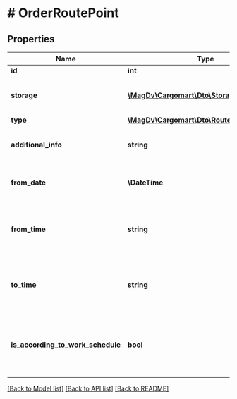 # # OrderRoutePoint

## Properties

Name | Type | Description | Notes
------------ | ------------- | ------------- | -------------
**id** | **int** | Id точки |
**storage** | [**\MagDv\Cargomart\Dto\StoragePointItemDiff**](StoragePointItemDiff.md) | Данные склада маршрутного пункта | [optional]
**type** | [**\MagDv\Cargomart\Dto\RoutePointType**](RoutePointType.md) | Тип точки |
**additional_info** | **string** | Комментарий к пункту маршрута в заказе | [optional]
**from_date** | **\DateTime** | Дата работы на пункте. YYYY-MM-DD | [optional]
**from_time** | **string** | Время работы на пункте маршрута ОТ. HH:mm::ss | [optional]
**to_time** | **string** | Время работы на пункте маршрута ДО. HH:mm:ss | [optional]
**is_according_to_work_schedule** | **bool** | Флаг времени подачи машины по графику работы пункта | [optional] [default to false]

[[Back to Model list]](../../README.md#models) [[Back to API list]](../../README.md#endpoints) [[Back to README]](../../README.md)
